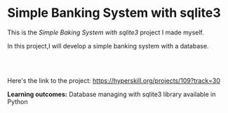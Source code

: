 # Simple Banking System with sqlite3

This is the *Simple Baking System with sqlite3* project I made myself.

<p>In this project,I will develop a simple banking system with a database.</p><br/><br/>

Here's the link to the project: https://hyperskill.org/projects/109?track=30

<p><b>Learning outcomes:</b> Database managing with sqlite3 library available in Python</p>
